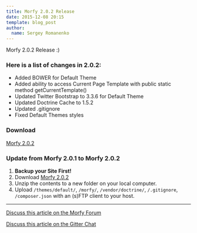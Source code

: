 ```yaml
---
title: Morfy 2.0.2 Release
date: 2015-12-08 20:15
template: blog_post
author:
  name: Sergey Romanenko
---
```


Morfy 2.0.2 Release :)

### Here is a list of changes in 2.0.2:
* Added BOWER for Default Theme
* Added ability to access Current Page Template with public static method getCurrentTemplate()
* Updated Twitter Bootstrap to 3.3.6 for Default Theme
* Updated Doctrine Cache to 1.5.2
* Updated .gitignore
* Fixed Default Themes styles

### Download
[<i class="fa fa-download"></i> Morfy 2.0.2](https://github.com/morfy-cms/morfy/releases/download/v2.0.2/morfy-2.0.2.zip)

### Update from Morfy 2.0.1 to Morfy 2.0.2
1. **Backup your Site First!**
2. Download [Morfy 2.0.2](https://github.com/morfy-cms/morfy/releases/download/v2.0.2/morfy-2.0.2.zip)
3. Unzip the contents to a new folder on your local computer.
4. Upload `/themes/default/`, `/morfy/`, `/vendor/doctrine/`, `/.gitignore`, `/composer.json` with an (s)FTP client to your host.

<hr>

[<i class="fa fa-comments"></i> Discuss this article on the Morfy Forum](http://forum.morfy.org/discussion/77/morfy-2-0-2-release)

[<i class="fa fa-comments"></i> Discuss this article on the Gitter Chat](https://gitter.im/morfy-cms/morfy)

